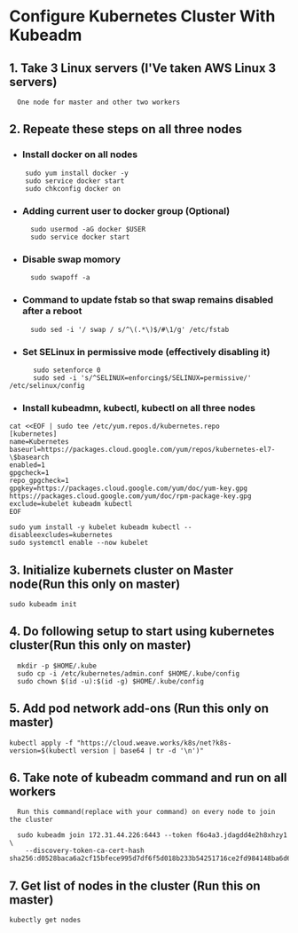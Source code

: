 # Configure Kubernetes Cluster With Kubeadm

## 1. Take 3 Linux servers (I'Ve taken AWS Linux 3 servers)
```
  One node for master and other two workers
```

## 2. Repeate these steps on all three nodes

  * ### Install docker on all nodes
  ```
      sudo yum install docker -y
      sudo service docker start
      sudo chkconfig docker on
  ```
  
  * ### Adding current user to docker group (Optional)
      ```
        sudo usermod -aG docker $USER
        sudo service docker start 
      ```
  * ### Disable swap momory
  
      ``` 
        sudo swapoff -a 
      ```
    
  * ### Command to update fstab so that swap remains disabled after a reboot
  
      ``` 
        sudo sed -i '/ swap / s/^\(.*\)$/#\1/g' /etc/fstab 
      ```
    
  * ### Set SELinux in permissive mode (effectively disabling it)
  
  ```
        sudo setenforce 0
        sudo sed -i 's/^SELINUX=enforcing$/SELINUX=permissive/' /etc/selinux/config
  ```
  
  * ### Install kubeadmn, kubectl, kubectl on all three nodes
      
```
cat <<EOF | sudo tee /etc/yum.repos.d/kubernetes.repo
[kubernetes]
name=Kubernetes
baseurl=https://packages.cloud.google.com/yum/repos/kubernetes-el7-\$basearch
enabled=1
gpgcheck=1
repo_gpgcheck=1
gpgkey=https://packages.cloud.google.com/yum/doc/yum-key.gpg https://packages.cloud.google.com/yum/doc/rpm-package-key.gpg
exclude=kubelet kubeadm kubectl
EOF
```
```
sudo yum install -y kubelet kubeadm kubectl --disableexcludes=kubernetes
sudo systemctl enable --now kubelet
```     
## 3. Initialize kubernets cluster on Master node(Run this only on master)
    sudo kubeadm init
        
## 4. Do following setup to start using kubernetes cluster(Run this only on master)
  ```
    mkdir -p $HOME/.kube
    sudo cp -i /etc/kubernetes/admin.conf $HOME/.kube/config
    sudo chown $(id -u):$(id -g) $HOME/.kube/config
  ```
## 5. Add pod network add-ons (Run this only on master)
  
    kubectl apply -f "https://cloud.weave.works/k8s/net?k8s-version=$(kubectl version | base64 | tr -d '\n')"
        
  ## 6. Take note of kubeadm command and run on all workers
  
  ```
    Run this command(replace with your command) on every node to join the cluster
  
    sudo kubeadm join 172.31.44.226:6443 --token f6o4a3.jdagdd4e2h8xhzy1 \
      --discovery-token-ca-cert-hash sha256:d0528baca6a2cf15bfece995d7df6f5d018b233b54251716ce2fd984148ba6d6
 ```
 
  ## 7. Get list of nodes in the cluster (Run this on master)
  
  ```
  kubectly get nodes
 ```
 

        
